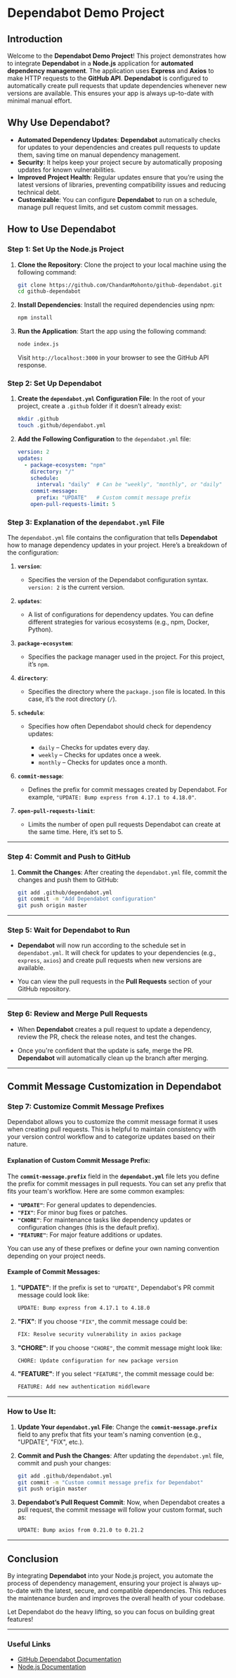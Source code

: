 
# **Dependabot Demo Project**

## **Introduction**

Welcome to the **Dependabot Demo Project**! This project demonstrates how to integrate **Dependabot** in a **Node.js** application for **automated dependency management**. The application uses **Express** and **Axios** to make HTTP requests to the **GitHub API**. **Dependabot** is configured to automatically create pull requests that update dependencies whenever new versions are available. This ensures your app is always up-to-date with minimal manual effort.

## **Why Use Dependabot?**

* **Automated Dependency Updates**: **Dependabot** automatically checks for updates to your dependencies and creates pull requests to update them, saving time on manual dependency management.
* **Security**: It helps keep your project secure by automatically proposing updates for known vulnerabilities.
* **Improved Project Health**: Regular updates ensure that you’re using the latest versions of libraries, preventing compatibility issues and reducing technical debt.
* **Customizable**: You can configure **Dependabot** to run on a schedule, manage pull request limits, and set custom commit messages.

## **How to Use Dependabot**

### **Step 1: Set Up the Node.js Project**

1. **Clone the Repository**:
   Clone the project to your local machine using the following command:

   ```bash
   git clone https://github.com/ChandanMohonto/github-dependabot.git
   cd github-dependabot
   ```

2. **Install Dependencies**:
   Install the required dependencies using npm:

   ```bash
   npm install
   ```

3. **Run the Application**:
   Start the app using the following command:

   ```bash
   node index.js
   ```

   Visit `http://localhost:3000` in your browser to see the GitHub API response.

### **Step 2: Set Up Dependabot**

1. **Create the `dependabot.yml` Configuration File**:
   In the root of your project, create a `.github` folder if it doesn’t already exist:

   ```bash
   mkdir .github
   touch .github/dependabot.yml
   ```

2. **Add the Following Configuration** to the `dependabot.yml` file:

   ```yaml
   version: 2
   updates:
     - package-ecosystem: "npm"
       directory: "/"
       schedule:
         interval: "daily"  # Can be "weekly", "monthly", or "daily"
       commit-message:
         prefix: "UPDATE"   # Custom commit message prefix
       open-pull-requests-limit: 5
   ```

### **Step 3: Explanation of the `dependabot.yml` File**

The `dependabot.yml` file contains the configuration that tells **Dependabot** how to manage dependency updates in your project. Here’s a breakdown of the configuration:

1. **`version`**:

   * Specifies the version of the Dependabot configuration syntax. `version: 2` is the current version.

2. **`updates`**:

   * A list of configurations for dependency updates. You can define different strategies for various ecosystems (e.g., npm, Docker, Python).

3. **`package-ecosystem`**:

   * Specifies the package manager used in the project. For this project, it’s `npm`.

4. **`directory`**:

   * Specifies the directory where the `package.json` file is located. In this case, it’s the root directory (`/`).

5. **`schedule`**:

   * Specifies how often Dependabot should check for dependency updates:

     * `daily` – Checks for updates every day.
     * `weekly` – Checks for updates once a week.
     * `monthly` – Checks for updates once a month.

6. **`commit-message`**:

   * Defines the prefix for commit messages created by Dependabot. For example, `"UPDATE: Bump express from 4.17.1 to 4.18.0"`.

7. **`open-pull-requests-limit`**:

   * Limits the number of open pull requests Dependabot can create at the same time. Here, it’s set to 5.

---

### **Step 4: Commit and Push to GitHub**

1. **Commit the Changes**:
   After creating the `dependabot.yml` file, commit the changes and push them to GitHub:

   ```bash
   git add .github/dependabot.yml
   git commit -m "Add Dependabot configuration"
   git push origin master
   ```

---

### **Step 5: Wait for Dependabot to Run**

* **Dependabot** will now run according to the schedule set in `dependabot.yml`. It will check for updates to your dependencies (e.g., `express`, `axios`) and create pull requests when new versions are available.

* You can view the pull requests in the **Pull Requests** section of your GitHub repository.

---

### **Step 6: Review and Merge Pull Requests**

* When **Dependabot** creates a pull request to update a dependency, review the PR, check the release notes, and test the changes.

* Once you're confident that the update is safe, merge the PR. **Dependabot** will automatically clean up the branch after merging.

---

## **Commit Message Customization in Dependabot**

### **Step 7: Customize Commit Message Prefixes**

Dependabot allows you to customize the commit message format it uses when creating pull requests. This is helpful to maintain consistency with your version control workflow and to categorize updates based on their nature.

#### **Explanation of Custom Commit Message Prefix**:

The **`commit-message.prefix`** field in the **`dependabot.yml`** file lets you define the prefix for commit messages in pull requests. You can set any prefix that fits your team's workflow. Here are some common examples:

* **`"UPDATE"`**: For general updates to dependencies.
* **`"FIX"`**: For minor bug fixes or patches.
* **`"CHORE"`**: For maintenance tasks like dependency updates or configuration changes (this is the default prefix).
* **`"FEATURE"`**: For major feature additions or updates.

You can use any of these prefixes or define your own naming convention depending on your project needs.

#### **Example of Commit Messages**:

1. **"UPDATE"**:
   If the prefix is set to `"UPDATE"`, Dependabot's PR commit message could look like:

   ```bash
   UPDATE: Bump express from 4.17.1 to 4.18.0
   ```

2. **"FIX"**:
   If you choose `"FIX"`, the commit message could be:

   ```bash
   FIX: Resolve security vulnerability in axios package
   ```

3. **"CHORE"**:
   If you choose `"CHORE"`, the commit message might look like:

   ```bash
   CHORE: Update configuration for new package version
   ```

4. **"FEATURE"**:
   If you select `"FEATURE"`, the commit message could be:

   ```bash
   FEATURE: Add new authentication middleware
   ```

---

### **How to Use It:**

1. **Update Your `dependabot.yml` File**:
   Change the **`commit-message.prefix`** field to any prefix that fits your team's naming convention (e.g., "UPDATE", "FIX", etc.).

2. **Commit and Push the Changes**:
   After updating the `dependabot.yml` file, commit and push your changes:

   ```bash
   git add .github/dependabot.yml
   git commit -m "Custom commit message prefix for Dependabot"
   git push origin master
   ```

3. **Dependabot’s Pull Request Commit**:
   Now, when Dependabot creates a pull request, the commit message will follow your custom format, such as:

   ```bash
   UPDATE: Bump axios from 0.21.0 to 0.21.2
   ```

---

## **Conclusion**

By integrating **Dependabot** into your Node.js project, you automate the process of dependency management, ensuring your project is always up-to-date with the latest, secure, and compatible dependencies. This reduces the maintenance burden and improves the overall health of your codebase.

Let Dependabot do the heavy lifting, so you can focus on building great features!

---

### **Useful Links**

* [GitHub Dependabot Documentation](https://docs.github.com/en/github/administering-a-repository/configuration-options-for-dependency-updates)
* [Node.js Documentation](https://nodejs.org/en/docs/)


